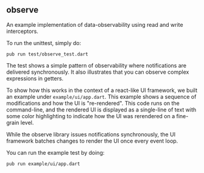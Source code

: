 ## observe

An example implementation of data-observability using read and write
interceptors.

To run the unittest, simply do:
```
pub run test/observe_test.dart
```

The test shows a simple pattern of observability where notifications are
delivered synchronously. It also illustrates that you can observe complex
expressions in getters.

To show how this works in the context of a react-like UI framework, we built an
example under `example/ui/app.dart`. This example shows a sequence of
modifications and how the UI is "re-rendered". This code runs on the
command-line, and the rendered UI is displayed as a single-line of text with
some color highlighting to indicate how the UI was rerendered on a fine-grain
level.

While the observe library issues notifications synchronously, the UI framework
batches changes to render the UI once every event loop.

You can run the example test by doing:
```
pub run example/ui/app.dart
```

